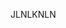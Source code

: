 JLNLKNLN

<!---
Mohammedomair23/Mohammedomair23 is a ✨ special ✨ repository because its `README.md` (this file) appears on your GitHub profile.
You can click the Preview link to take a look at your changes.
--->

